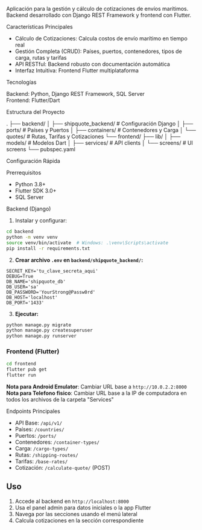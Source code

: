Aplicación para la gestión y cálculo de cotizaciones de envíos marítimos. Backend desarrollado con Django REST Framework y frontend con Flutter.

Características Principales

- Cálculo de Cotizaciones: Calcula costos de envío marítimo en tiempo real
- Gestión Completa (CRUD): Países, puertos, contenedores, tipos de carga, rutas y tarifas
- API RESTful: Backend robusto con documentación automática
- Interfaz Intuitiva: Frontend Flutter multiplataforma

Tecnologías

Backend: Python, Django REST Framework, SQL Server  
Frontend: Flutter/Dart

Estructura del Proyecto

.
├── backend/
│   ├── shipquote_backend/     # Configuración Django
│   ├── ports/                 # Países y Puertos
│   ├── containers/            # Contenedores y Carga
│   └── quotes/                # Rutas, Tarifas y Cotizaciones
└── frontend/
    ├── lib/
    │   ├── models/            # Modelos Dart
    │   ├── services/          # API clients
    │   └── screens/           # UI screens
    └── pubspec.yaml

Configuración Rápida

Prerrequisitos
- Python 3.8+
- Flutter SDK 3.0+
- SQL Server

Backend (Django)

1. Instalar y configurar:
```bash
cd backend
python -m venv venv
source venv/bin/activate  # Windows: .\venv\Scripts\activate
pip install -r requirements.txt
```

2. **Crear archivo `.env` en `backend/shipquote_backend/`:**
```dotenv
SECRET_KEY='tu_clave_secreta_aqui'
DEBUG=True
DB_NAME='shipquote_db'
DB_USER='sa'
DB_PASSWORD='YourStrong@Passw0rd'
DB_HOST='localhost'
DB_PORT='1433'
```

3. **Ejecutar:**
```bash
python manage.py migrate
python manage.py createsuperuser
python manage.py runserver
```

### Frontend (Flutter)

```bash
cd frontend
flutter pub get
flutter run
```

**Nota para Android Emulator**: Cambiar URL base a `http://10.0.2.2:8000`
**Nota para Telefono fisico**: Cambiar URL base a la IP de computadora en todos los archivos de la carpeta "Services"

Endpoints Principales

- API Base: `/api/v1/`
- Países: `/countries/`
- Puertos: `/ports/`
- Contenedores: `/container-types/`
- Carga: `/cargo-types/`
- Rutas: `/shipping-routes/`
- Tarifas: `/base-rates/`
- Cotización: `/calculate-quote/` (POST)

## Uso

1. Accede al backend en `http://localhost:8000`
2. Usa el panel admin para datos iniciales o la app Flutter
3. Navega por las secciones usando el menú lateral
4. Calcula cotizaciones en la sección correspondiente
